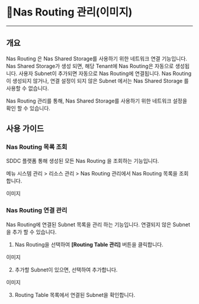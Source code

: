 # Nas Routing 관리(이미지)

***

## 개요

Nas Routing 은 Nas Shared Storage를 사용하기 위한 네트워크 연결 기능입니다. Nas Shared Storage가 생성 되면, 해당 Tenant에 Nas Routing은 자동으로 생성됩니다.  사용자 Subnet이 추가되면 자동으로 Nas Routing에 연결됩니다. Nas Routing이 생성되지 않거나, 연결 설정이 되지 않은 Subnet 에서는 Nas Shared Storage 를 사용할 수 없습니다.

Nas Routing 관리를 통해,  Nas Shared Storage를 사용하기 위한 네트워크 설정을 확인 할 수 있습니다.

## 사용 가이드

### Nas Routing 목록 조회

SDDC 플랫폼 통해 생성된 모든 Nas Routing 을 조회하는 기능입니다.

메뉴 시스템 관리 > 리소스 관리 > Nas Routing 관리에서 Nas Routing 목록을 조회합니다.

이미지

### Nas Routing 연결 관리

Nas Routing에 연결된 Subnet 목록을 관리 하는 기능입니다. 연결되지 않은 Subnet을 추가 할 수 있습니다.

1. Nas Routing을 선택하여 **\[Routing Table 관리]** 버튼을 클릭합니다.

이미지

2. 추가할 Subnet이 있으면, 선택하여 추가합니다.

이미지

3. Routing Table 목록에서 연결된 Subnet을 확인합니다.
